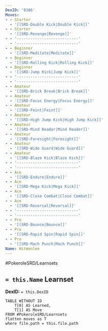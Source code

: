 ```yaml
---
DexID: '0106'
Moves:
- - Starter
  - '[[SRD-Double Kick|Double Kick]]'
- - Starter
  - '[[SRD-Revenge|Revenge]]'
- - '---------------------------'
  - '---------------------------'
- - Beginner
  - '[[SRD-Meditate|Meditate]]'
- - Beginner
  - '[[SRD-Rolling Kick|Rolling Kick]]'
- - Beginner
  - '[[SRD-Jump Kick|Jump Kick]]'
- - '---------------------------'
  - '---------------------------'
- - Amateur
  - '[[SRD-Brick Break|Brick Break]]'
- - Amateur
  - '[[SRD-Focus Energy|Focus Energy]]'
- - Amateur
  - '[[SRD-Feint|Feint]]'
- - Amateur
  - '[[SRD-High Jump Kick|High Jump Kick]]'
- - Amateur
  - '[[SRD-Mind Reader|Mind Reader]]'
- - Amateur
  - '[[SRD-Foresight|Foresight]]'
- - Amateur
  - '[[SRD-Wide Guard|Wide Guard]]'
- - Amateur
  - '[[SRD-Blaze Kick|Blaze Kick]]'
- - '---------------------------'
  - '---------------------------'
- - Ace
  - '[[SRD-Endure|Endure]]'
- - Ace
  - '[[SRD-Mega Kick|Mega Kick]]'
- - Ace
  - '[[SRD-Close Combat|Close Combat]]'
- - Ace
  - '[[SRD-Reversal|Reversal]]'
- - '---------------------------'
  - '---------------------------'
- - Pro
  - '[[SRD-Bounce|Bounce]]'
- - Pro
  - '[[SRD-Rapid Spin|Rapid Spin]]'
- - Pro
  - '[[SRD-Mach Punch|Mach Punch]]'
Name: Hitmonlee
---
```


#PokeroleSRD/Learnsets

## `= this.Name` Learnset

**DexID:** `= this.DexID`

```dataview
TABLE WITHOUT ID
    T[0] AS Learned,
    T[1] AS Move
FROM #PokeroleSRD/Learnsets
flatten moves as T
where file.path = this.file.path
```

